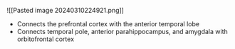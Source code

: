 ![[Pasted image 20240310224921.png]]

- Connects the prefrontal cortex with the anterior temporal lobe
- Connects temporal pole, anterior parahippocampus, and amygdala with orbitofrontal cortex